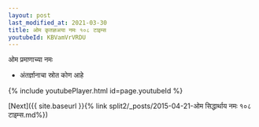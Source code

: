 ```yaml
---
layout: post
last_modified_at: 2021-03-30
title: ओम कृतज्ञअया नमः १०८ टाइम्स
youtubeId: KBVamVrVRDU
---
```

 
 
 ओम प्रमाणाच्या नमः  
 
 -  अंतर्ज्ञानाचा स्रोत कोण आहे 
 
  
 
  
 
 
 
 
 
 


{% include youtubePlayer.html id=page.youtubeId %}
 
[Next]({{ site.baseurl }}{% link  split2/_posts/2015-04-21-ओम सिद्धार्थाय नमः १०८ टाइम्स.md%})
 
